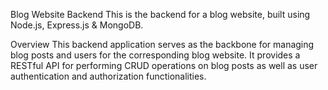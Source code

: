Blog Website Backend
This is the backend for a blog website, built using Node.js, Express.js & MongoDB.

Overview
This backend application serves as the backbone for managing blog posts and users for the corresponding blog website. It provides a RESTful API for performing CRUD operations on blog posts as well as user authentication and authorization functionalities.
